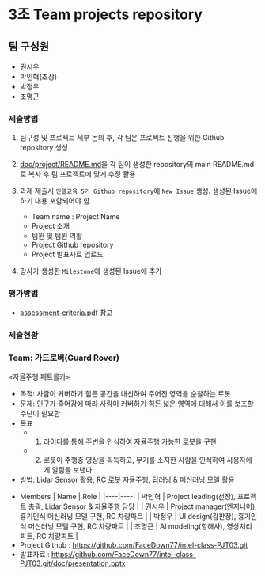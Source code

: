 # 3조 Team projects repository

## 팀 구성원
  - 권시우
  - 박인혁(조장)
  - 박정우
  - 조명근


### 제출방법

1. 팀구성 및 프로젝트 세부 논의 후, 각 팀은 프로젝트 진행을 위한 Github repository 생성

2. [doc/project/README.md](./doc/project/README.md)을 각 팀이 생성한 repository의 main README.md로 복사 후 팀 프로젝트에 맞게 수정 활용

3. 과제 제출시 `인텔교육 5기 Github repository`에 `New Issue` 생성. 생성된 Issue에 하기 내용 포함되어야 함.

    * Team name : Project Name
    * Project 소개
    * 팀원 및 팀원 역활
    * Project Github repository
    * Project 발표자료 업로드

4. 강사가 생성한 `Milestone`에 생성된 Issue에 추가 

### 평가방법

* [assessment-criteria.pdf](./doc/project/assessment-criteria.pdf) 참고

### 제출현황

### Team: 가드로버(Guard Rover)
<자율주행 패트롤카>
  - 목적: 사람이 커버하기 힘든 공간을 대신하여 주어진 영역을 순찰하는 로봇
  - 문제: 인구가 줄어감에 따라 사람이 커버하기 힘든 넓은 영역에 대해서 이를 보조할 수단이 필요함
  - 목표 
    - 1) 라이다를 통해 주변을 인식하여 자율주행 가능한 로봇을 구현
    - 2) 로봇이 주행중 영상을 획득하고, 무기를 소지한 사람을 인식하여 사용자에게 알림을 보낸다.
  - 방법: Lidar Sensor 활용, RC 로봇 자율주행, 딥러닝 & 머신러닝 모델 활용
* Members
  | Name | Role |
  |----|----|
  | 박인혁 | Project leading(선장), 프로젝트 총괄, Lidar Sensor & 자율주행 담당 |
  | 권시우 | Project manager(엔지니어), 흉기인식 머신러닝 모델 구현, RC 차량파트 |
  | 박정우 | UI design(갑판장), 흉기인식 머신러닝 모델 구현, RC 차량파트 |
  | 조명근 | AI modeling(항해사), 영상처리 파트, RC 차량파트 |
* Project Github : https://github.com/FaceDown77/intel-class-PJT03.git
* 발표자료 : https://github.com/FaceDown77/intel-class-PJT03.git/doc/presentation.pptx
